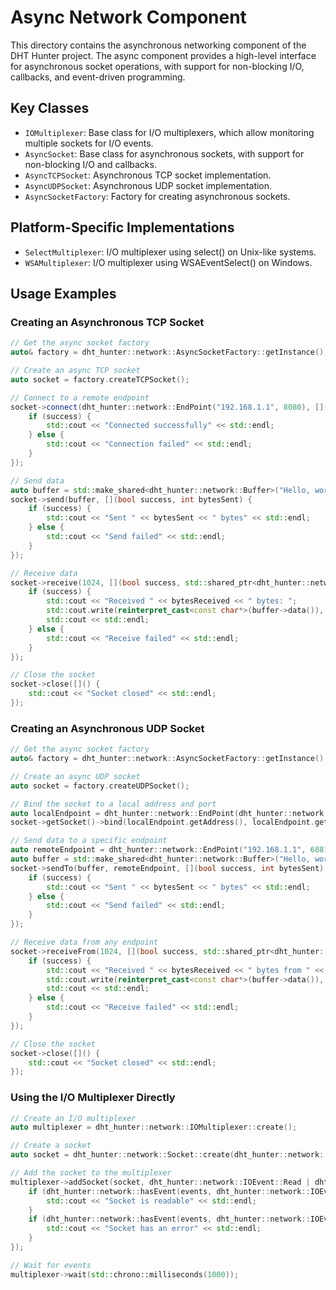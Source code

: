 # Async Network Component

This directory contains the asynchronous networking component of the DHT Hunter project. The async component provides a high-level interface for asynchronous socket operations, with support for non-blocking I/O, callbacks, and event-driven programming.

## Key Classes

- `IOMultiplexer`: Base class for I/O multiplexers, which allow monitoring multiple sockets for I/O events.
- `AsyncSocket`: Base class for asynchronous sockets, with support for non-blocking I/O and callbacks.
- `AsyncTCPSocket`: Asynchronous TCP socket implementation.
- `AsyncUDPSocket`: Asynchronous UDP socket implementation.
- `AsyncSocketFactory`: Factory for creating asynchronous sockets.

## Platform-Specific Implementations

- `SelectMultiplexer`: I/O multiplexer using select() on Unix-like systems.
- `WSAMultiplexer`: I/O multiplexer using WSAEventSelect() on Windows.

## Usage Examples

### Creating an Asynchronous TCP Socket

```cpp
// Get the async socket factory
auto& factory = dht_hunter::network::AsyncSocketFactory::getInstance();

// Create an async TCP socket
auto socket = factory.createTCPSocket();

// Connect to a remote endpoint
socket->connect(dht_hunter::network::EndPoint("192.168.1.1", 8080), [](bool success) {
    if (success) {
        std::cout << "Connected successfully" << std::endl;
    } else {
        std::cout << "Connection failed" << std::endl;
    }
});

// Send data
auto buffer = std::make_shared<dht_hunter::network::Buffer>("Hello, world!", 13);
socket->send(buffer, [](bool success, int bytesSent) {
    if (success) {
        std::cout << "Sent " << bytesSent << " bytes" << std::endl;
    } else {
        std::cout << "Send failed" << std::endl;
    }
});

// Receive data
socket->receive(1024, [](bool success, std::shared_ptr<dht_hunter::network::Buffer> buffer, int bytesReceived) {
    if (success) {
        std::cout << "Received " << bytesReceived << " bytes: ";
        std::cout.write(reinterpret_cast<const char*>(buffer->data()), bytesReceived);
        std::cout << std::endl;
    } else {
        std::cout << "Receive failed" << std::endl;
    }
});

// Close the socket
socket->close([]() {
    std::cout << "Socket closed" << std::endl;
});
```

### Creating an Asynchronous UDP Socket

```cpp
// Get the async socket factory
auto& factory = dht_hunter::network::AsyncSocketFactory::getInstance();

// Create an async UDP socket
auto socket = factory.createUDPSocket();

// Bind the socket to a local address and port
auto localEndpoint = dht_hunter::network::EndPoint(dht_hunter::network::NetworkAddress::any(), 6881);
socket->getSocket()->bind(localEndpoint.getAddress(), localEndpoint.getPort());

// Send data to a specific endpoint
auto remoteEndpoint = dht_hunter::network::EndPoint("192.168.1.1", 6881);
auto buffer = std::make_shared<dht_hunter::network::Buffer>("Hello, world!", 13);
socket->sendTo(buffer, remoteEndpoint, [](bool success, int bytesSent) {
    if (success) {
        std::cout << "Sent " << bytesSent << " bytes" << std::endl;
    } else {
        std::cout << "Send failed" << std::endl;
    }
});

// Receive data from any endpoint
socket->receiveFrom(1024, [](bool success, std::shared_ptr<dht_hunter::network::Buffer> buffer, int bytesReceived, const dht_hunter::network::EndPoint& endpoint) {
    if (success) {
        std::cout << "Received " << bytesReceived << " bytes from " << endpoint.toString() << ": ";
        std::cout.write(reinterpret_cast<const char*>(buffer->data()), bytesReceived);
        std::cout << std::endl;
    } else {
        std::cout << "Receive failed" << std::endl;
    }
});

// Close the socket
socket->close([]() {
    std::cout << "Socket closed" << std::endl;
});
```

### Using the I/O Multiplexer Directly

```cpp
// Create an I/O multiplexer
auto multiplexer = dht_hunter::network::IOMultiplexer::create();

// Create a socket
auto socket = dht_hunter::network::Socket::create(dht_hunter::network::SocketType::TCP);

// Add the socket to the multiplexer
multiplexer->addSocket(socket, dht_hunter::network::IOEvent::Read | dht_hunter::network::IOEvent::Error, [](std::shared_ptr<dht_hunter::network::Socket> socket, dht_hunter::network::IOEvent events) {
    if (dht_hunter::network::hasEvent(events, dht_hunter::network::IOEvent::Read)) {
        std::cout << "Socket is readable" << std::endl;
    }
    if (dht_hunter::network::hasEvent(events, dht_hunter::network::IOEvent::Error)) {
        std::cout << "Socket has an error" << std::endl;
    }
});

// Wait for events
multiplexer->wait(std::chrono::milliseconds(1000));
```

